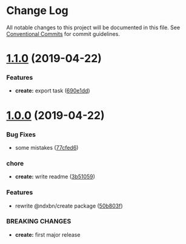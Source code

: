 # Change Log

All notable changes to this project will be documented in this file.
See [Conventional Commits](https://conventionalcommits.org) for commit guidelines.

# [1.1.0](https://github.com/ndxbn/ndxbn/compare/@ndxbn/create@1.0.0...@ndxbn/create@1.1.0) (2019-04-22)

### Features

- **create:** export task ([690e1dd](https://github.com/ndxbn/ndxbn/commit/690e1dd))

# [1.0.0](https://github.com/ndxbn/ndxbn/compare/@ndxbn/create@0.0.3...@ndxbn/create@1.0.0) (2019-04-22)

### Bug Fixes

- some mistakes ([77cfed6](https://github.com/ndxbn/ndxbn/commit/77cfed6))

### chore

- **create:** write readme ([3b51059](https://github.com/ndxbn/ndxbn/commit/3b51059))

### Features

- rewrite @ndxbn/create package ([50b803f](https://github.com/ndxbn/ndxbn/commit/50b803f))

### BREAKING CHANGES

- **create:** first major release
